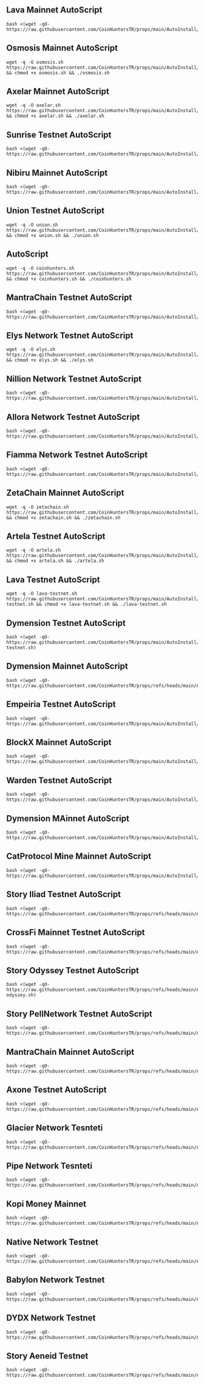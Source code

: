 ## Lava Mainnet AutoScript

```
bash <(wget -qO- https://raw.githubusercontent.com/CoinHuntersTR/props/main/AutoInstall/lava.sh)
```



## Osmosis Mainnet AutoScript

```
wget -q -O osmosis.sh https://raw.githubusercontent.com/CoinHuntersTR/props/main/AutoInstall/osmosis.sh && chmod +x osmosis.sh && ./osmosis.sh
```

## Axelar Mainnet AutoScript

```
wget -q -O axelar.sh https://raw.githubusercontent.com/CoinHuntersTR/props/main/AutoInstall/axelar.sh && chmod +x axelar.sh && ./axelar.sh
```

## Sunrise Testnet AutoScript

```
bash <(wget -qO- https://raw.githubusercontent.com/CoinHuntersTR/props/main/AutoInstall/sunrise.sh)
```

## Nibiru Mainnet AutoScript

```
bash <(wget -qO- https://raw.githubusercontent.com/CoinHuntersTR/props/main/AutoInstall/nibiru.sh)
```


## Union Testnet AutoScript

```
wget -q -O union.sh https://raw.githubusercontent.com/CoinHuntersTR/props/main/AutoInstall/union.sh && chmod +x union.sh && ./union.sh
```

## AutoScript

```
wget -q -O coinhunters.sh https://raw.githubusercontent.com/CoinHuntersTR/props/main/AutoInstall/coinhunters.sh && chmod +x coinhunters.sh && ./coinhunters.sh
```

## MantraChain Testnet AutoScript

```
bash <(wget -qO- https://raw.githubusercontent.com/CoinHuntersTR/props/main/AutoInstall/mantrachain.sh)
```

## Elys Network Testnet AutoScript

```
wget -q -O elys.sh https://raw.githubusercontent.com/CoinHuntersTR/props/main/AutoInstall/elys.sh && chmod +x elys.sh && ./elys.sh
```

## Nillion Network Testnet AutoScript

```
bash <(wget -qO- https://raw.githubusercontent.com/CoinHuntersTR/props/main/AutoInstall/nillion.sh)
```



## Allora Network Testnet AutoScript

```
bash <(wget -qO- https://raw.githubusercontent.com/CoinHuntersTR/props/main/AutoInstall/allora.sh)
```

## Fiamma Network Testnet AutoScript

```
bash <(wget -qO- https://raw.githubusercontent.com/CoinHuntersTR/props/main/AutoInstall/fiamma.sh)
```

## ZetaChain Mainnet AutoScript

```
wget -q -O zetachain.sh https://raw.githubusercontent.com/CoinHuntersTR/props/main/AutoInstall/zetachain.sh && chmod +x zetachain.sh && ./zetachain.sh
```

## Artela Testnet AutoScript

```
wget -q -O artela.sh https://raw.githubusercontent.com/CoinHuntersTR/props/main/AutoInstall/artela.sh && chmod +x artela.sh && ./artela.sh
```

## Lava Testnet AutoScript

```
wget -q -O lava-testnet.sh https://raw.githubusercontent.com/CoinHuntersTR/props/main/AutoInstall/lava-testnet.sh && chmod +x lava-testnet.sh && ./lava-testnet.sh
```

## Dymension Testnet AutoScript

```
bash <(wget -qO- https://raw.githubusercontent.com/CoinHuntersTR/props/main/AutoInstall/dymension-testnet.sh)
```

## Dymension Mainnet AutoScript

```
bash <(wget -qO- https://raw.githubusercontent.com/CoinHuntersTR/props/refs/heads/main/AutoInstall/dymension.sh)
```

## Empeiria Testnet AutoScript

```
bash <(wget -qO- https://raw.githubusercontent.com/CoinHuntersTR/props/main/AutoInstall/empeiria.sh)
```

## BlockX Mainnet AutoScript

```
bash <(wget -qO- https://raw.githubusercontent.com/CoinHuntersTR/props/main/AutoInstall/blockx.sh)
```


## Warden Testnet AutoScript

```
bash <(wget -qO- https://raw.githubusercontent.com/CoinHuntersTR/props/main/AutoInstall/warden.sh)
```

## Dymension MAinnet AutoScript

```
bash <(wget -qO- https://raw.githubusercontent.com/CoinHuntersTR/props/main/AutoInstall/dymension.sh)
```


## CatProtocol Mine Mainnet AutoScript

```
bash <(wget -qO- https://raw.githubusercontent.com/CoinHuntersTR/props/main/AutoInstall/catprotocol.sh)
```

## Story Iliad Testnet AutoScript

```
bash <(wget -qO- https://raw.githubusercontent.com/CoinHuntersTR/props/refs/heads/main/AutoInstall/story.sh)
```

## CrossFi Mainnet Testnet AutoScript

```
bash <(wget -qO- https://raw.githubusercontent.com/CoinHuntersTR/props/refs/heads/main/AutoInstall/crossfi.sh)
```



## Story Odyssey Testnet AutoScript

```
bash <(wget -qO- https://raw.githubusercontent.com/CoinHuntersTR/props/refs/heads/main/AutoInstall/story-odyssey.sh)
```

## Story PellNetwork Testnet AutoScript

```
bash <(wget -qO- https://raw.githubusercontent.com/CoinHuntersTR/props/refs/heads/main/AutoInstall/pellnetwork.sh)
```

## MantraChain Mainnet AutoScript

```
bash <(wget -qO- https://raw.githubusercontent.com/CoinHuntersTR/props/refs/heads/main/AutoInstall/MantraMainnet.sh)
```
## Axone Testnet AutoScript

```
bash <(wget -qO- https://raw.githubusercontent.com/CoinHuntersTR/props/refs/heads/main/AutoInstall/axone.sh)
```

## Glacier Network Tesnteti
```
bash <(wget -qO- https://raw.githubusercontent.com/CoinHuntersTR/props/refs/heads/main/AutoInstall/glacier_setup.sh)
```

## Pipe Network Tesnteti
```
bash <(wget -qO- https://raw.githubusercontent.com/CoinHuntersTR/props/refs/heads/main/AutoInstall/PipeNetwork.sh)
```

## Kopi Money Mainnet
```
bash <(wget -qO- https://raw.githubusercontent.com/CoinHuntersTR/props/refs/heads/main/AutoInstall/kopi.sh)
```

## Native Network Testnet
```
bash <(wget -qO- https://raw.githubusercontent.com/CoinHuntersTR/props/refs/heads/main/AutoInstall/native.sh)
```

## Babylon Network Testnet
```
bash <(wget -qO- https://raw.githubusercontent.com/CoinHuntersTR/props/refs/heads/main/AutoInstall/babylon.sh)
```

## DYDX Network Testnet
```
bash <(wget -qO- https://raw.githubusercontent.com/CoinHuntersTR/props/refs/heads/main/AutoInstall/dydx.sh)
```

## Story Aeneid Testnet
```
bash <(wget -qO- https://raw.githubusercontent.com/CoinHuntersTR/props/refs/heads/main/AutoInstall/aeneid.sh)
```
